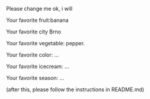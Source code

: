 

Please change me
ok, i will



Your favorite fruit:banana 

Your favorite city Brno

Your favorite vegetable: pepper.

Your favorite color: ...

Your favorite icecream: ...

Your favorite season: ...


(after this, please follow the instructions in README.md)


